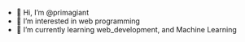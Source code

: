 - 👋 Hi, I’m @primagiant
- 👀 I’m interested in web programming
- 🌱 I’m currently learning web_development, and Machine Learning

<!---
primagiant/primagiant is a ✨ special ✨ repository because its `README.md` (this file) appears on your GitHub profile.
You can click the Preview link to take a look at your changes.
--->
